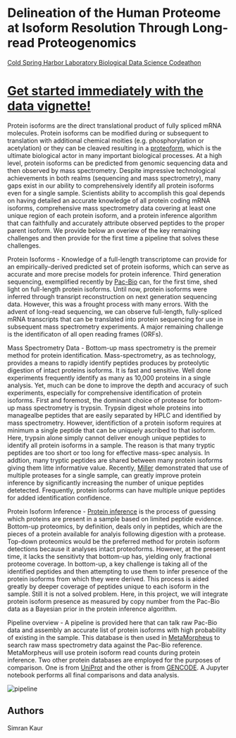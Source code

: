 # Delineation of the Human Proteome at Isoform Resolution Through Long-read Proteogenomics

[Cold Spring Harbor Laboratory Biological Data Science Codeathon](https://datascience.nih.gov/news/cold-spring-harbor-laboratory-biological-data-science-codeathon)

# [Get started immediately with the data vignette!](https://github.com/sheynkman-lab/Long-Read-Proteogenomics/wiki/Pipeline-Vignette)

Protein isoforms are the direct translational product of fully spliced mRNA molecules. Protein isoforms can be modified during or subsequent to translation with additional chemical moities (e.g. phosphorylation or acetylation) or they can be cleaved resulting in a [proteoform](https://www.nature.com/articles/nmeth.2369), which is the ultimate biological actor in many important biological processes. At a high level, protein isoforms can be predicted from genomic sequencing data and then observed by mass spectrometry. Despite impressive technological achievements in both realms (sequencing and mass spectrometry), many gaps exist in our ability to comprehensively identify all protein isoforms even for a single sample. Scientists ability to accomplish this goal depends on having detailed an accurate knowledge of all protein coding mRNA isoforms, comprehensive mass spectrometry data covering at least one unique region of each protein isoform, and a protein inference algorithm that can faithfully and accurately attribute observed peptides to the proper parent isoform. We provide below an overiew of the key remaining challenges and then provide for the first time a pipeline that solves these challenges.

Protein Isoforms - Knowledge of a full-length transcriptome can provide for an empirically-derived predicted set of protein isoforms, which can serve as accurate and more precise models for protein inference. Third generation sequencing, exemplified recently by [Pac-Bio](https://www.pacb.com/) can, for the first time, shed light on full-length protein isoforms. Until now, protein isoforms were inferred through transript reconstruction on next generation sequencing data. However, this was a frought process with many errors. With the advent of long-read sequencing, we can observe full-length, fully-spliced mRNA transcripts that can be translated into protein sequencing for use in subsequent mass spectrometry experiments. A major remaining challenge is the identificaton of all open reading frames (ORFs). 

Mass Spectrometry Data - Bottom-up mass spectrometry is the premeir method for protein identification. Mass-spectrometry, as as technology, provides a means to rapidly identify peptides produces by proteolytic digestion of intact proteins isoforms. It is fast and sensitive. Well done experiments frequently identify as many as 10,000 proteins in a single analysis. Yet, much can be done to improve the depth and accuracy of such experiments, especially for comprehensive identification of protein isoforms. First and foremost, the dominant choice of protease for bottom-up mass spectrometry is trypsin. Trypsin digest whole proteins into managealbe peptides that are easily separated by HPLC and identified by mass spectrometry. However, identifiction of a protein isoform requires at minimum a single peptide that can be uniquely ascribed to that isoform. Here, trypsin alone simply cannot deliver enough unique peptides to identify all protein isoforms in a sample. The reason is that many tryptic peptides are too short or too long for effective mass-spec analysis. In addtion, many tryptic peptides are shared between many protein isoforms giving them litte informative value. Recently, [Miller](https://pubs.acs.org/doi/10.1021/acs.jproteome.9b00330) demonstrated that use of multiple proteases for a single sample, can greatly improve protein inference by significantly increasing the number of unique peptides detetected. Frequently, protein isoforms can have multiple unique peptides for added identification confidence. 

Protein Isoform Inference - [Protein inference](https://www.sciencedirect.com/science/article/abs/pii/S187439191630344X?via%3Dihub) is the process of guessing which proteins are present in a sample based on limited peptide evidence. Bottom-up proteomics, by definition, deals only in peptides, which are the pieces of a protein available for analyis following digestion with a protease. Top-down proteomics would be the preferred method for protein isoform detections because it analyses intact proteoforms. However, at the present time, it lacks the sensitivty that bottom-up has, yielding only fractional proteome coverage. In bottom-up, a key challenge is taking all of the identified peptides and then attempting to use them to infer presence of the protein isoforms from which they were derived. This process is aided greatly by deeper coverage of peptides unique to each isoform in the sample. Still it is not a solved problem. Here, in this project, we will integrate protein isoform presence as measured by copy number from the Pac-Bio data as a Bayesian prior in the protein inference algorithm. 

Pipeline overview - A pipeline is provided here that can talk raw Pac-Bio data and assembly an accurate list of protein isoforms with high probability of existing in the sample. This database is then used in [MetaMorpheus](https://github.com/smith-chem-wisc/MetaMorpheus) to search raw mass spectrometry data against the Pac-Bio reference. MetaMorpheus will use protein isoform read counts during protein inference. Two other protein databases are employed for the purposes of comparison. One is from [UniProt](https://www.uniprot.org/) and the other is from [GENCODE](https://www.gencodegenes.org/). A Jupyter notebook performs all final comparisons and data analysis. 

![pipeline](https://user-images.githubusercontent.com/16841846/98399434-fa4b8a00-2027-11eb-953b-edb440c7ff8e.png)

## Authors

Simran Kaur
